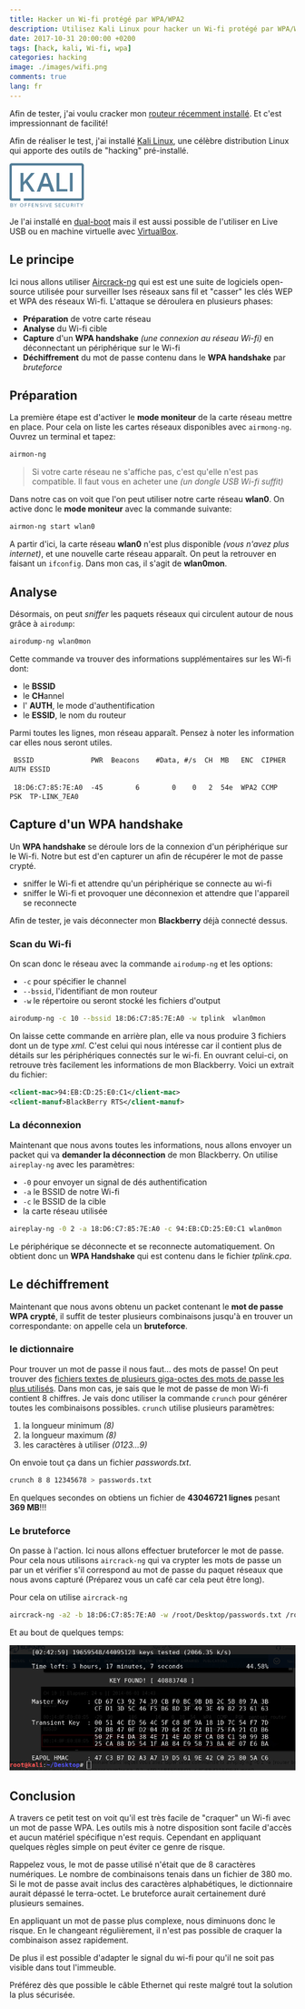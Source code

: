 ```yaml
---
title: Hacker un Wi-fi protégé par WPA/WPA2
description: Utilisez Kali Linux pour hacker un Wi-fi protégé par WPA/WPA2
date: 2017-10-31 20:00:00 +0200
tags: [hack, kali, Wi-fi, wpa]
categories: hacking
image: ./images/wifi.png
comments: true
lang: fr
---
```


Afin de tester, j'ai voulu cracker mon [routeur récemment installé](./2017-10-11-installer-bridge-sfr-box-4k). Et c'est impressionnant de facilité!

Afin de réaliser le test, j'ai installé [Kali Linux](https://www.kali.org/), une célèbre distribution Linux qui apporte des outils de "hacking" pré-installé.

![Logo de Kali Linux](./images/kali.svg.png)

Je l'ai installé en [dual-boot](https://fr.wikipedia.org/wiki/Multiboot) mais il est aussi possible de l'utiliser en Live USB ou en machine virtuelle avec [VirtualBox](https://www.virtualbox.org/).

## Le principe

Ici nous allons utiliser [Aircrack-ng](https://www.aircrack-ng.org/) qui est est une suite de logiciels open-source utilisée pour surveiller lses réseaux sans fil et "casser" les clés WEP et WPA des réseaux Wi-fi. L'attaque se déroulera en plusieurs phases:

- **Préparation** de votre carte réseau
- **Analyse** du Wi-fi cible
- **Capture** d'un **WPA handshake** _(une connexion au réseau Wi-fi)_ en déconnectant un périphérique sur le Wi-fi
- **Déchiffrement** du mot de passe contenu dans le **WPA handshake** par _bruteforce_

## Préparation

La première étape est d'activer le **mode moniteur** de la carte réseau mettre en place. Pour cela on liste les cartes réseaux disponibles avec `airmong-ng`. Ouvrez un terminal et tapez:

```bash
airmon-ng
```

> Si votre carte réseau ne s'affiche pas, c'est qu'elle n'est pas compatible. Il faut vous en acheter une _(un dongle USB Wi-fi suffit)_

Dans notre cas on voit que l'on peut utiliser notre carte réseau **wlan0**. On active donc le **mode moniteur** avec la commande suivante:

```bash
airmon-ng start wlan0
```

A partir d'ici, la carte réseau **wlan0** n'est plus disponible _(vous n'avez plus internet)_, et une nouvelle carte réseau apparaît. On peut la retrouver en faisant un `ifconfig`. Dans mon cas, il s'agit de **wlan0mon**.

## Analyse

Désormais, on peut _sniffer_ les paquets réseaux qui circulent autour de nous grâce à `airodump`:

```bash
airodump-ng wlan0mon
```

Cette commande va trouver des informations supplémentaires sur les Wi-fi dont:

- le **BSSID**
- le **CH**annel
- l' **AUTH**, le mode d'authentification
- le **ESSID**, le nom du routeur

Parmi toutes les lignes, mon réseau apparaît. Pensez à noter les information car elles nous seront utiles.

```
 BSSID              PWR  Beacons    #Data, #/s  CH  MB   ENC  CIPHER AUTH ESSID

 18:D6:C7:85:7E:A0  -45        6        0    0   2  54e  WPA2 CCMP   PSK  TP-LINK_7EA0
```

## Capture d'un WPA handshake

Un **WPA handshake** se déroule lors de la connexion d'un périphérique sur le Wi-fi. Notre but est d'en capturer un afin de récupérer le mot de passe crypté.

- sniffer le Wi-fi et attendre qu'un périphérique se connecte au wi-fi
- sniffer le Wi-fi et provoquer une déconnexion et attendre que l'appareil se reconnecte

Afin de tester, je vais déconnecter mon **Blackberry** déjà connecté dessus.

### Scan du Wi-fi

On scan donc le réseau avec la commande `airodump-ng` et les options:

- `-c` pour spécifier le channel
- `--bssid`, l'identifiant de mon routeur
- `-w` le répertoire ou seront stocké les fichiers d'output

```bash
airodump-ng -c 10 --bssid 18:D6:C7:85:7E:A0 -w tplink  wlan0mon
```

On laisse cette commande en arrière plan, elle va nous produire 3 fichiers dont un de type _xml_. C'est celui qui nous intéresse car il contient plus de détails sur les périphériques connectés sur le wi-fi. En ouvrant celui-ci, on retrouve très facilement les informations de mon Blackberry. Voici un extrait du fichier:

```xml
<client-mac>94:EB:CD:25:E0:C1</client-mac>
<client-manuf>BlackBerry RTS</client-manuf>
```

### La déconnexion

Maintenant que nous avons toutes les informations, nous allons envoyer un packet qui va **demander la déconnection** de mon Blackberry. On utilise `aireplay-ng` avec les paramètres:

- `-0` pour envoyer un signal de dés authentification
- `-a` le BSSID de notre Wi-fi
- `-c` le BSSID de la cible
- la carte réseau utilisée

```bash
aireplay-ng -0 2 -a 18:D6:C7:85:7E:A0 -c 94:EB:CD:25:E0:C1 wlan0mon
```

Le périphérique se déconnecte et se reconnecte automatiquement. On obtient donc un **WPA Handshake** qui est contenu dans le fichier _tplink.cpa_.

## Le déchiffrement

Maintenant que nous avons obtenu un packet contenant le **mot de passe WPA crypté**, il suffit de tester plusieurs combinaisons jusqu'à en trouver un correspondante: on appelle cela un **bruteforce**.

### le dictionnaire

Pour trouver un mot de passe il nous faut... des mots de passe! On peut trouver des [fichiers textes de plusieurs giga-octes des mots de passe les plus utilisés](http://www.wirelesshack.org/wpa-wpa2-word-list-dictionaries.html). Dans mon cas, je sais que le mot de passe de mon Wi-fi contient 8 chiffres. Je vais donc utiliser la commande `crunch` pour générer toutes les combinaisons possibles. `crunch` utilise plusieurs paramètres:

1. la longueur minimum _(8)_
2. la longueur maximum _(8)_
3. les caractères à utiliser _(0123...9)_

On envoie tout ça dans un fichier _passwords.txt_.

```bash
crunch 8 8 12345678 > passwords.txt
```

En quelques secondes on obtiens un fichier de **43046721 lignes** pesant **369 MB**!!!

### Le bruteforce

On passe à l'action. Ici nous allons effectuer bruteforcer le mot de passe. Pour cela nous utilisons `aircrack-ng` qui va crypter les mots de passe un par un et vérifier s'il correspond au mot de passe du paquet réseaux que nous avons capturé (Préparez vous un café car cela peut être long).

Pour cela on utilise `aircrack-ng`

```bash
aircrack-ng -a2 -b 18:D6:C7:85:7E:A0 -w /root/Desktop/passwords.txt /root/Desktop/tplink.cap
```

Et au bout de quelques temps:

![success](./images/crack_wpa.png)

## Conclusion

A travers ce petit test on voit qu'il est très facile de "craquer" un Wi-fi avec un mot de passe WPA. Les outils mis à notre disposition sont facile d'accès et aucun matériel spécifique n'est requis. Cependant en appliquant quelques règles simple on peut éviter ce genre de risque.

Rappelez vous, le mot de passe utilisé n'était que de 8 caractères numériques. Le nombre de combinaisons tenais dans un fichier de 380 mo. Si le mot de passe avait inclus des caractères alphabétiques, le dictionnaire aurait dépassé le terra-octet. Le bruteforce aurait certainement duré plusieurs semaines.

En appliquant un mot de passe plus complexe, nous diminuons donc le risque. En le changeant régulièrement, il n'est pas possible de craquer la combinaison assez rapidement.

De plus il est possible d'adapter le signal du wi-fi pour qu'il ne soit pas visible dans tout l'immeuble.

Préférez dès que possible le câble Ethernet qui reste malgré tout la solution la plus sécurisée.
